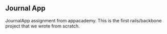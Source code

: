 ## Journal App

JournalApp assignment from appacademy. This is the first rails/backbone project
that we wrote from scratch.